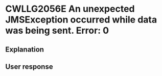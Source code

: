 # CWLLG2056E An unexpected JMSException occurred while data was being sent.  Error: 0

## Explanation

## User response